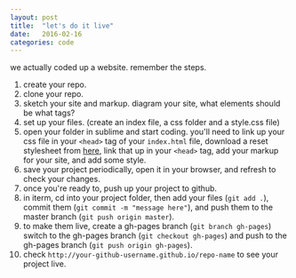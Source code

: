 ```yaml
---
layout: post
title:  "let's do it live"
date:   2016-02-16
categories: code
---
```

we actually coded up a website. remember the steps.

1. create your repo.
2. clone your repo.
3. sketch your site and markup. diagram your site, what elements should be what tags?
4. set up your files. (create an index file, a css folder and a style.css file)
5. open your folder in sublime and start coding. you'll need to link up your css file in your `<head>` tag of your `index.html` file, download a reset stylesheet from [here](http://meyerweb.com/eric/tools/css/reset/reset.css), link that up in your `<head>` tag, add your markup for your site, and add some style. 
6. save your project periodically, open it in your browser, and refresh to check your changes.
7. once you're ready to, push up your project to github. 
8. in iterm, cd into your project folder, then add your files (`git add .`), commit them (`git commit -m "message here"`), and push them to the master branch (`git push origin master`).
9. to make them live, create a gh-pages branch (`git branch gh-pages`) switch to the gh-pages branch (`git checkout gh-pages`) and push to the gh-pages branch (`git push origin gh-pages`). 
10. check `http://your-github-username.github.io/repo-name` to see your project live.